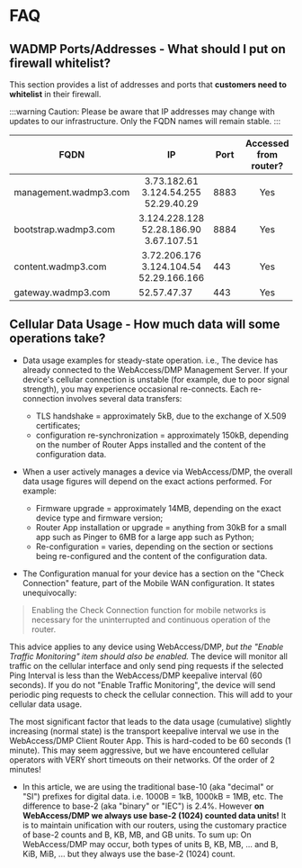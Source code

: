 # FAQ

## WADMP Ports/Addresses - What should I put on firewall whitelist?

This section provides a list of addresses and ports that **customers need to whitelist** in their firewall.

:::warning Caution:
Please be aware that IP addresses may change with updates to our infrastructure.
Only the FQDN names will remain stable.
:::

<div align="center">

| FQDN                  | IP                                                             | Port | Accessed from router? |
| --------------------- | -------------------------------------------------------------- | ---- | --------------------- |
| management.wadmp3.com | <center>3.73.182.61<br>3.124.54.255<br>52.29.40.29</center>    | 8883 | <center>Yes</center>  |
| bootstrap.wadmp3.com  | <center>3.124.228.128<br>52.28.186.90<br>3.67.107.51</center>  | 8884 | <center>Yes</center>  |
| content.wadmp3.com    | <center>3.72.206.176<br>3.124.104.54<br>52.29.166.166</center> | 443  | <center>Yes</center>  |
| gateway.wadmp3.com    | 52.57.47.37                                                    | 443  | <center>Yes</center>  |

</div>

## Cellular Data Usage - How much data will some operations take?

- Data usage examples for steady-state operation. i.e., The device has already connected to the WebAccess/DMP Management Server.
  If your device's cellular connection is unstable (for example, due to poor signal strength), you may experience occasional re-connects.
  Each re-connection involves several data transfers:

  - TLS handshake = approximately 5kB, due to the exchange of X.509 certificates;
  - configuration re-synchronization = approximately 150kB, depending on the number of Router Apps installed and the content of the configuration data.

- When a user actively manages a device via WebAccess/DMP, the overall data usage figures will depend on the exact actions performed.
  For example:

  - Firmware upgrade = approximately 14MB, depending on the exact device type and firmware version;
  - Router App installation or upgrade = anything from 30kB for a small app such as Pinger to 6MB for a large app such as Python;
  - Re-configuration = varies, depending on the section or sections being re-configured and the content of the configuration data.

- The Configuration manual for your device has a section on the "Check Connection" feature, part of the Mobile WAN configuration.
  It states unequivocally:

> Enabling the Check Connection function for mobile networks is necessary for the uninterrupted and continuous operation of the router.

This advice applies to any device using WebAccess/DMP, _but the "Enable Traffic Monitoring" item should also be enabled._
The device will monitor all traffic on the cellular interface and only send ping requests if the selected Ping Interval is less than the WebAccess/DMP keepalive interval (60 seconds).
If you do not "Enable Traffic Monitoring", the device will send periodic ping requests to check the cellular connection. This will add to your cellular data usage.

The most significant factor that leads to the data usage (cumulative) slightly increasing (normal state) is the transport keepalive interval we use in the WebAccess/DMP Client Router App.
This is hard-coded to be 60 seconds (1 minute). This may seem aggressive, but we have encountered cellular operators with VERY short timeouts on their networks. Of the order of 2 minutes!

- In this article, we are using the traditional base-10 (aka "decimal" or "SI") prefixes for digital data. i.e. 1000B = 1kB, 1000kB = 1MB, etc. The difference to base-2 (aka "binary" or "IEC") is 2.4%. However **on WebAccess/DMP we always use base-2 (1024) counted data units!** It is to maintain unification with our routers, using the customary practice of base-2 counts and B, KB, MB, and GB units. To sum up: On WebAccess/DMP may occur, both types of units B, KB, MB, ... and B, KiB, MiB, ... but they always use the base-2 (1024) count.
